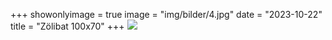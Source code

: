 +++
showonlyimage = true
image = "img/bilder/4.jpg"
date = "2023-10-22"
title = "Zölibat 100x70"
+++
![](img/bilder/4.jpg)